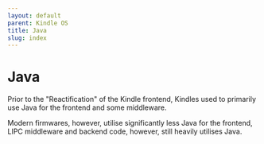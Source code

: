 ```yaml
---
layout: default
parent: Kindle OS
title: Java
slug: index
---
```


# Java
Prior to the "Reactification" of the Kindle frontend, Kindles used to primarily use Java for the frontend and some middleware.

Modern firmwares, however, utilise significantly less Java for the frontend, LIPC middleware and backend code, however, still heavily utilises Java.